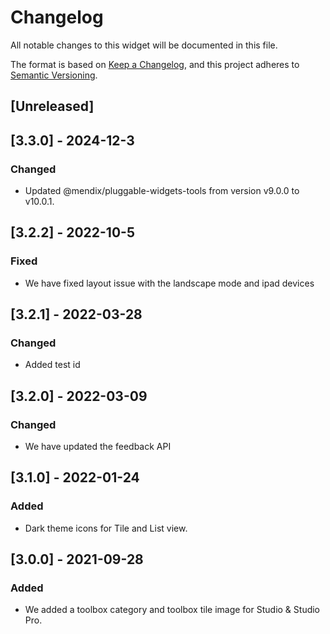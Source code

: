 # Changelog

All notable changes to this widget will be documented in this file.

The format is based on [Keep a Changelog](https://keepachangelog.com/en/1.0.0/), and this project adheres to [Semantic Versioning](https://semver.org/spec/v2.0.0.html).

## [Unreleased]

## [3.3.0] - 2024-12-3

### Changed

-   Updated @mendix/pluggable-widgets-tools from version v9.0.0 to v10.0.1.

## [3.2.2] - 2022-10-5

### Fixed

-   We have fixed layout issue with the landscape mode and ipad devices

## [3.2.1] - 2022-03-28

### Changed

-   Added test id

## [3.2.0] - 2022-03-09

### Changed

-   We have updated the feedback API

## [3.1.0] - 2022-01-24

### Added

-   Dark theme icons for Tile and List view.

## [3.0.0] - 2021-09-28

### Added

-   We added a toolbox category and toolbox tile image for Studio & Studio Pro.
